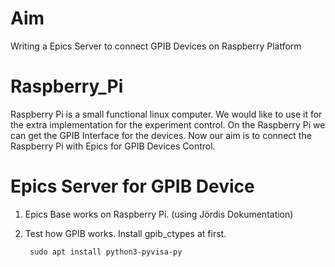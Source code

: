 # Aim
Writing a Epics Server to connect GPIB Devices on Raspberry Platform 

# Raspberry_Pi
Raspberry Pi is a small functional linux computer. We would like to use it for the extra implementation for the experiment control. On the Raspberry Pi we can get the GPIB Interface for the devices. Now our aim is to connect the Raspberry Pi with Epics for GPIB Devices Control.


# Epics Server for GPIB Device
1. Epics Base works on Raspberry Pi. (using Jördis Dokumentation)

2. Test how GPIB works. Install gpib_ctypes at first.   
      
        sudo apt install python3-pyvisa-py
